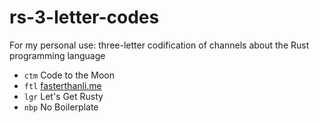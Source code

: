 # rs-3-letter-codes
For my personal use: three-letter codification of channels about the Rust programming language

- ``ctm`` Code to the Moon
- ``ftl`` [fasterthanli.me](https://fasterthanli.me/)
- ``lgr`` Let's Get Rusty
- ``nbp`` No Boilerplate
